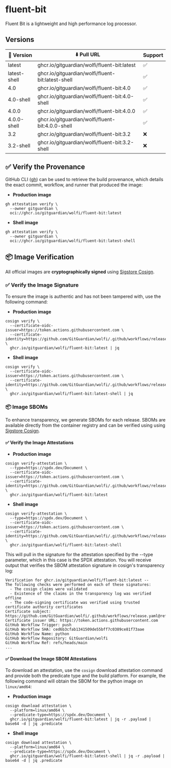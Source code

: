 # fluent-bit

Fluent Bit is a lightweight and high performance log processor.

## Versions

| 📌 Version    | ⬇️ Pull URL                                        | Support |
| ------------ | ------------------------------------------------- | ------- |
| latest       | ghcr.io/gitguardian/wolfi/fluent-bit:latest       | ✅       |
| latest-shell | ghcr.io/gitguardian/wolfi/fluent-bit:latest-shell | ✅       |
| 4.0          | ghcr.io/gitguardian/wolfi/fluent-bit:4.0          | ✅       |
| 4.0-shell    | ghcr.io/gitguardian/wolfi/fluent-bit:4.0-shell    | ✅       |
| 4.0.0        | ghcr.io/gitguardian/wolfi/fluent-bit:4.0.0        | ✅       |
| 4.0.0-shell  | ghcr.io/gitguardian/wolfi/fluent-bit:4.0.0-shell  | ✅       |
| 3.2          | ghcr.io/gitguardian/wolfi/fluent-bit:3.2          | ❌       |
| 3.2-shell    | ghcr.io/gitguardian/wolfi/fluent-bit:3.2-shell    | ❌       |

## ✅ Verify the Provenance

GitHub CLI ([gh](https://cli.github.com/)) can be used to retrieve the build provenance, which details the exact commit, workflow, and runner that produced the image:

- **Production image**

```shell
gh attestation verify \
  --owner gitguardian \
  oci://ghcr.io/gitguardian/wolfi/fluent-bit:latest
```

- **Shell image**

```shell
gh attestation verify \
  --owner gitguardian \
  oci://ghcr.io/gitguardian/wolfi/fluent-bit:latest-shell
```

## 📦 **Image Verification**

All official images are **cryptographically signed** using [Sigstore Cosign](https://www.sigstore.dev/).

### ✅ Verify the Image Signature

To ensure the image is authentic and has not been tampered with, use the following command:

- **Production image**

```shell
cosign verify \
  --certificate-oidc-issuer=https://token.actions.githubusercontent.com \
  --certificate-identity=https://github.com/GitGuardian/wolfi/.github/workflows/release.yaml@refs/heads/main \
  ghcr.io/gitguardian/wolfi/fluent-bit:latest | jq
```

- **Shell image**

```shell
cosign verify \
  --certificate-oidc-issuer=https://token.actions.githubusercontent.com \
  --certificate-identity=https://github.com/GitGuardian/wolfi/.github/workflows/release.yaml@refs/heads/main \
  ghcr.io/gitguardian/wolfi/fluent-bit:latest-shell | jq
```

### 📦 **Image SBOMs**

To enhance transparency, we generate SBOMs for each release. SBOMs are available directly from the container registry
and can be verified using using [Sigstore Cosign](https://www.sigstore.dev/).

#### ✅ Verify the Image Attestations

- **Production image**

```shell
cosign verify-attestation \
  --type=https://spdx.dev/Document \
  --certificate-oidc-issuer=https://token.actions.githubusercontent.com \
  --certificate-identity=https://github.com/GitGuardian/wolfi/.github/workflows/release.yaml@refs/heads/main \
  ghcr.io/gitguardian/wolfi/fluent-bit:latest
```

- **Shell image**

```shell
cosign verify-attestation \
  --type=https://spdx.dev/Document \
  --certificate-oidc-issuer=https://token.actions.githubusercontent.com \
  --certificate-identity=https://github.com/GitGuardian/wolfi/.github/workflows/release.yaml@refs/heads/main \
  ghcr.io/gitguardian/wolfi/fluent-bit:latest-shell
```

This will pull in the signature for the attestation specified by the --type parameter, which in this case is the SPDX attestation. You will receive output that verifies the SBOM attestation signature in cosign's transparency log:

```shell
Verification for ghcr.io/gitguardian/wolfi/fluent-bit:latest --
The following checks were performed on each of these signatures:
  - The cosign claims were validated
  - Existence of the claims in the transparency log was verified offline
  - The code-signing certificate was verified using trusted certificate authority certificates
Certificate subject: https://github.com/GitGuardian/wolfi/.github/workflows/release.yaml@refs/heads/main
Certificate issuer URL: https://token.actions.githubusercontent.com
GitHub Workflow Trigger: push
GitHub Workflow SHA: ced6b3cfab1341509de55bff7c0389ce81f73aae
GitHub Workflow Name: python
GitHub Workflow Repository: GitGuardian/wolfi
GitHub Workflow Ref: refs/heads/main
...
```

#### ✅ Download the Image SBOM Attestations

To download an attestation, use the `cosign` download attestation command and provide both the predicate type and the build platform. For example, the following command will obtain the SBOM for the python image on `linux/amd64`:

- **Production image**

```shell
cosign download attestation \
  --platform=linux/amd64 \
  --predicate-type=https://spdx.dev/Document \
  ghcr.io/gitguardian/wolfi/fluent-bit:latest | jq -r .payload | base64 -d | jq .predicate
```

- **Shell image**

```shell
cosign download attestation \
  --platform=linux/amd64 \
  --predicate-type=https://spdx.dev/Document \
  ghcr.io/gitguardian/wolfi/fluent-bit:latest-shell | jq -r .payload | base64 -d | jq .predicate
```
